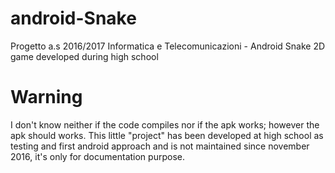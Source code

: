 # android-Snake
Progetto a.s 2016/2017 Informatica e Telecomunicazioni - Android Snake 2D game developed during high school

# Warning 
I don't know neither if the code compiles nor if the apk works; however the apk should works.
This little "project" has been developed at high school as testing and first android approach and is not maintained since november 2016, it's only for documentation purpose.